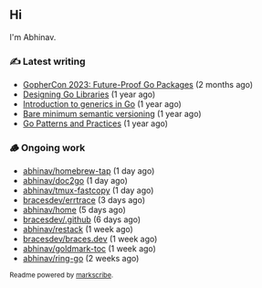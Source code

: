 ## Hi

I'm Abhinav.

### ✍️ Latest writing


- [GopherCon 2023: Future-Proof Go Packages](https://abhinavg.net/2023/09/27/future-proof-packages/) (2 months ago)
- [Designing Go Libraries](https://abhinavg.net/2022/12/06/designing-go-libraries/) (1 year ago)
- [Introduction to generics in Go](https://abhinavg.net/2022/11/23/generics-intro/) (1 year ago)
- [Bare minimum semantic versioning](https://abhinavg.net/2022/11/07/semver/) (1 year ago)
- [Go Patterns and Practices](https://abhinavg.net/2022/09/19/go-patterns-and-practices-talk/) (1 year ago)

### 🪵 Ongoing work


- [abhinav/homebrew-tap](https://github.com/abhinav/homebrew-tap) (1 day ago)
- [abhinav/doc2go](https://github.com/abhinav/doc2go) (1 day ago)
- [abhinav/tmux-fastcopy](https://github.com/abhinav/tmux-fastcopy) (1 day ago)
- [bracesdev/errtrace](https://github.com/bracesdev/errtrace) (3 days ago)
- [abhinav/home](https://github.com/abhinav/home) (5 days ago)
- [bracesdev/.github](https://github.com/bracesdev/.github) (6 days ago)
- [abhinav/restack](https://github.com/abhinav/restack) (1 week ago)
- [bracesdev/braces.dev](https://github.com/bracesdev/braces.dev) (1 week ago)
- [abhinav/goldmark-toc](https://github.com/abhinav/goldmark-toc) (1 week ago)
- [abhinav/ring-go](https://github.com/abhinav/ring-go) (2 weeks ago)

<sub>Readme powered by [markscribe](https://github.com/muesli/markscribe).</sub>
